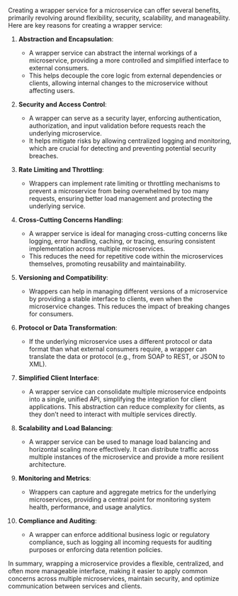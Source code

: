 Creating a wrapper service for a microservice can offer several benefits, primarily revolving around flexibility, security, scalability, and manageability. Here are key reasons for creating a wrapper service:

1. **Abstraction and Encapsulation**:
   - A wrapper service can abstract the internal workings of a microservice, providing a more controlled and simplified interface to external consumers.
   - This helps decouple the core logic from external dependencies or clients, allowing internal changes to the microservice without affecting users.

2. **Security and Access Control**:
   - A wrapper can serve as a security layer, enforcing authentication, authorization, and input validation before requests reach the underlying microservice.
   - It helps mitigate risks by allowing centralized logging and monitoring, which are crucial for detecting and preventing potential security breaches.

3. **Rate Limiting and Throttling**:
   - Wrappers can implement rate limiting or throttling mechanisms to prevent a microservice from being overwhelmed by too many requests, ensuring better load management and protecting the underlying service.

4. **Cross-Cutting Concerns Handling**:
   - A wrapper service is ideal for managing cross-cutting concerns like logging, error handling, caching, or tracing, ensuring consistent implementation across multiple microservices.
   - This reduces the need for repetitive code within the microservices themselves, promoting reusability and maintainability.

5. **Versioning and Compatibility**:
   - Wrappers can help in managing different versions of a microservice by providing a stable interface to clients, even when the microservice changes. This reduces the impact of breaking changes for consumers.
   
6. **Protocol or Data Transformation**:
   - If the underlying microservice uses a different protocol or data format than what external consumers require, a wrapper can translate the data or protocol (e.g., from SOAP to REST, or JSON to XML).

7. **Simplified Client Interface**:
   - A wrapper service can consolidate multiple microservice endpoints into a single, unified API, simplifying the integration for client applications. This abstraction can reduce complexity for clients, as they don’t need to interact with multiple services directly.

8. **Scalability and Load Balancing**:
   - A wrapper service can be used to manage load balancing and horizontal scaling more effectively. It can distribute traffic across multiple instances of the microservice and provide a more resilient architecture.

9. **Monitoring and Metrics**:
   - Wrappers can capture and aggregate metrics for the underlying microservices, providing a central point for monitoring system health, performance, and usage analytics.

10. **Compliance and Auditing**:
    - A wrapper can enforce additional business logic or regulatory compliance, such as logging all incoming requests for auditing purposes or enforcing data retention policies.

In summary, wrapping a microservice provides a flexible, centralized, and often more manageable interface, making it easier to apply common concerns across multiple microservices, maintain security, and optimize communication between services and clients.
